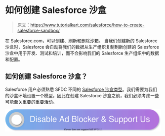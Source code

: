 # 如何创建 Salesforce 沙盒

> 原文：<https://www.tutorialkart.com/salesforce/how-to-create-salesforce-sandbox/>

在 Salesforce.com，可以创建、刷新和删除沙箱。 当我们创建新的 Salesforce 沙盒时，Salesforce 会自动将我们的数据从生产组织复制到新创建的 Salesforce 沙盒中用于开发、测试和培训，而不会影响我们的 Salesforce 生产组织中的数据和配置。

## 如何创建 Salesforce 沙盒？

Salesforce 用户必须熟悉 SFDC 不同的 [Salesforce 沙盒类型](https://www.tutorialkart.com/salesforce/different-salesforce-sandbox-types/)。我们需要为我们的沙盒环境设置一个模型，因此在创建 Salesforce 沙盒之前，我们必须考虑一些可能至关重要的重要活动。

[![](img/925da31b32d6bc3827932f6c8afb11bb.png)](https://www.tutorialkart.com/)